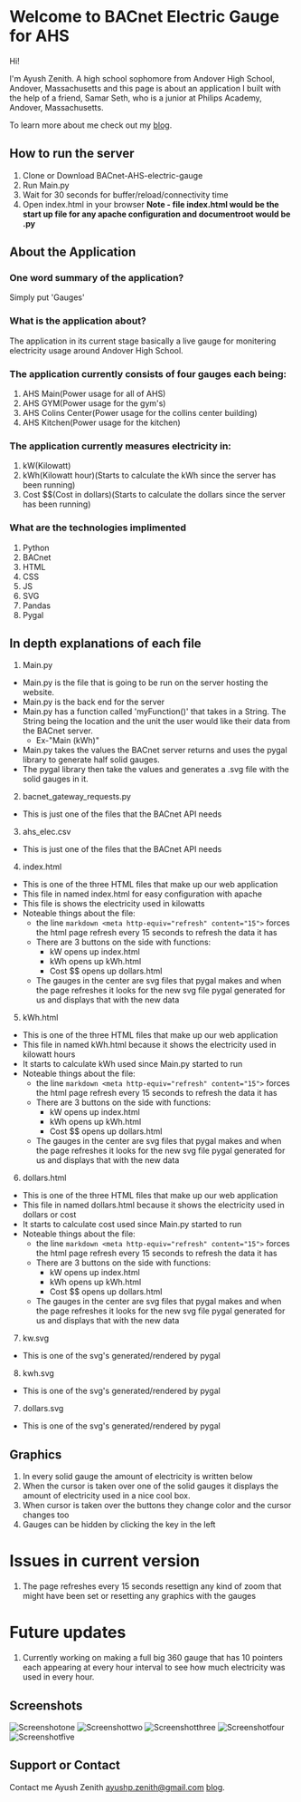 # Welcome to BACnet Electric Gauge for AHS

Hi!

I'm Ayush Zenith. A high school sophomore from Andover High School, Andover, Massachusetts and this page is about an application I built with the help of a friend, Samar Seth, who is a junior at Philips Academy, Andover, Massachusetts.

To learn more about me check out my [blog](https://ayushenergyproject.weebly.com/).

## How to run the server
1. Clone or Download BACnet-AHS-electric-gauge
2. Run Main.py
3. Wait for 30 seconds for buffer/reload/connectivity time
4. Open index.html in your browser
**Note - file index.html would be the start up file for any apache configuration and documentroot would be .py**

## About the Application

### One word summary of the application?
Simply put 'Gauges'

### What is the application about?
The application in its current stage basically a live gauge for monitering electricity usage around Andover High School. 

### The application currently consists of four gauges each being:
1. AHS Main(Power usage for all of AHS)
2. AHS GYM(Power usage for the gym's)
3. AHS Colins Center(Power usage for the collins center building)
4. AHS Kitchen(Power usage for the kitchen)

### The application currently measures electricity in:
1. kW(Kilowatt)
2. kWh(Kilowatt hour)(Starts to calculate the kWh since the server has been running)
3. Cost $$(Cost in dollars)(Starts to calculate the dollars since the server has been running)

### What are the technologies implimented
1. Python
2. BACnet
3. HTML
4. CSS
5. JS
6. SVG
7. Pandas
8. Pygal

## In depth explanations of each file
1. Main.py
  * Main.py is the file that is going to be run on the server hosting the website.
  * Main.py is the back end for the server
  * Main.py has a function called 'myFunction()' that takes in a String. The String being the location and the unit the user would like their data from the BACnet server.
    * Ex-"Main (kWh)"
  * Main.py takes the values the BACnet server returns and uses the pygal library to generate half solid gauges.
  * The pygal library then take the values and generates a .svg file with the solid gauges in it.
2. bacnet_gateway_requests.py
  * This is just one of the files that the BACnet API needs
3. ahs_elec.csv
  * This is just one of the files that the BACnet API needs
4. index.html
  * This is one of the three HTML files that make up our web application
  * This file in named index.html for easy configuration with apache
  * This file is shows the electricity used in kilowatts
  * Noteable things about the file:
    * the line ```markdown <meta http-equiv="refresh" content="15">``` forces the html page refresh every 15 seconds to refresh the data it has
    * There are 3 buttons on the side with functions:
      * kW opens up index.html
      * kWh opens up kWh.html
      * Cost $$ opens up dollars.html
    * The gauges in the center are svg files that pygal makes and when the page refreshes it looks for the new svg file pygal generated for us and displays that with the new data
5. kWh.html
  * This is one of the three HTML files that make up our web application
  * This file in named kWh.html because it shows the electricity used in kilowatt hours
  * It starts to calculate kWh used since Main.py started to run
  * Noteable things about the file:
    * the line ```markdown <meta http-equiv="refresh" content="15">``` forces the html page refresh every 15 seconds to refresh the data it has
    * There are 3 buttons on the side with functions:
      * kW opens up index.html
      * kWh opens up kWh.html
      * Cost $$ opens up dollars.html
    * The gauges in the center are svg files that pygal makes and when the page refreshes it looks for the new svg file pygal generated for us and displays that with the new data
6. dollars.html
  * This is one of the three HTML files that make up our web application
  * This file in named dollars.html because it shows the electricity used in dollars or cost
  * It starts to calculate cost used since Main.py started to run
  * Noteable things about the file:
    * the line ```markdown <meta http-equiv="refresh" content="15">``` forces the html page refresh every 15 seconds to refresh the data it has
    * There are 3 buttons on the side with functions:
      * kW opens up index.html
      * kWh opens up kWh.html
      * Cost $$ opens up dollars.html
    * The gauges in the center are svg files that pygal makes and when the page refreshes it looks for the new svg file pygal generated for us and displays that with the new data
7. kw.svg
  * This is one of the svg's generated/rendered by pygal
8. kwh.svg
  * This is one of the svg's generated/rendered by pygal
7. dollars.svg
  * This is one of the svg's generated/rendered by pygal

## Graphics
1. In every solid gauge the amount of electricity is written below
2. When the cursor is taken over one of the solid gauges it displays the amount of electricity used in a nice cool box.
3. When cursor is taken over the buttons they change color and the cursor changes too
4. Gauges can be hidden by clicking the key in the left

# Issues in current version
1. The page refreshes every 15 seconds resettign any kind of zoom that might have been set or resetting any graphics with the gauges

# Future updates
1. Currently working on making a full big 360 gauge that has 10 pointers each appearing at every hour interval to see how much electricity was used in every hour.


## Screenshots
![Screenshotone](https://github.com/ayushzenith/BACnet-AHS-electric-gauge/blob/master/Photos/Screen%20Shot%202018-08-01%20at%2011.13.51%20PM.png)
![Screenshottwo](https://github.com/ayushzenith/BACnet-AHS-electric-gauge/blob/master/Photos/Screen%20Shot%202018-08-01%20at%2011.13.54%20PM.png)
![Screenshotthree](https://github.com/ayushzenith/BACnet-AHS-electric-gauge/blob/master/Photos/Screen%20Shot%202018-08-01%20at%2011.16.38%20PM.png)
![Screenshotfour](https://github.com/ayushzenith/BACnet-AHS-electric-gauge/blob/master/Photos/Screen%20Shot%202018-08-01%20at%2011.17.08%20PM.png)
![Screenshotfive](https://github.com/ayushzenith/BACnet-AHS-electric-gauge/blob/master/Photos/Screen%20Shot%202018-08-01%20at%2011.17.42%20PM.png)


## Support or Contact

Contact me
Ayush Zenith
ayushp.zenith@gmail.com
[blog](https://ayushenergyproject.weebly.com/).
